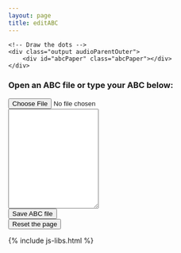 ```yaml
---
layout: page
title: editABC
---
```

<script type="module">
import 'https://cdn.jsdelivr.net/npm/@pwabuilder/pwaupdate';

const el = document.createElement('pwa-update');
document.body.appendChild(el);
</script>

<div class="row">
    <!-- Controls for ABC player -->
    <div id="ABCplayer"></div>

    <!-- Draw the dots -->
    <div class="output audioParentOuter">
        <div id="abcPaper" class="abcPaper"></div>
    </div>
</div>
<!-- Group the input and controls for ABC-->
<h3>Open an ABC file or type your ABC below:</h3>
<div class="row">
    <input type="file" id="files" class='filterButton' aria-label="Open ABC file" name="files[]" accept=".abc" />
    <output id="fileInfo"></output>
<div class="row">
    <textarea name='abc' id="textAreaABC" class="abcText" aria-label="textarea ABC" rows="13" spellcheck="false"></textarea>
    <!-- Show ABC errors -->
    <div id='abcWarnings'></div>
</div>
<div class="row small-up-1 medium-up-2 large-up-2">
    <div class="small-3 columns">
        <input value='Save ABC file' id='save' type='button' class='filterButton' aria-label="Save ABC file" onclick='wssTools.downloadABCFile(document.getElementById("textAreaABC").value)' />
    </div>
    <div class="small-3 columns">
        <input value='Reset the page' id='reset' type='button' class='filterButton' aria-label="Reset page" onclick='resetEditABCpage()'/>
    </div>
</div>

{% include js-libs.html  %}

<script>
$(document).ready(function () {
    // Check for the various File API support.
    var fileInfo = document.getElementById('fileInfo');
    if (window.File && window.FileReader && window.FileList && window.Blob) {
        document.getElementById('files').addEventListener('change', handleABCFileSelect, false);
    } else {
        fileInfo.innerHTML = 'The File APIs are not fully supported in this browser.';
    }
    
    // Display the ABC in the textbox as dots
    let abc_editor = new window.ABCJS.Editor("textAreaABC", { paper_id: "abcPaper", warnings_id:"abcWarnings", render_options: {responsive: 'resize'}, indicate_changed: "true" });
    
    // Create the ABC player
    document.getElementById('ABCplayer').innerHTML = abcPlayer.createABCplayer('textAreaABC', '1', '{{ site.defaultABCplayer }}');  
    abcPlayer.createABCsliders("textAreaABC", '1');
});

function handleABCFileSelect(evt) {
    evt.stopPropagation();
    evt.preventDefault();

    var files = evt.target.files; // FileList object.

    // files is a FileList of File objects. List some properties.
    for (var i = 0, f; f = files[i]; i++) {
        var reader = new FileReader();

        reader.onload = function(e) {
            // Is ABC file valid?
            if ((abcPlayer.getABCheaderValue("X:", this.result) == '')
                || (abcPlayer.getABCheaderValue("T:", this.result) == '')
                || (abcPlayer.getABCheaderValue("K:", this.result) == '')) { fileInfo.innerHTML = "Invalid ABC file";
                return (1);
            }

            // Show the dots
            textAreaABC.value = this.result;

            // Display the ABC in the textbox as dots
            let abc_editor = new window.ABCJS.Editor("textAreaABC", { paper_id: "abcPaper", warnings_id:"abcWarnings", render_options: {responsive: 'resize'}, indicate_changed: "true" });

            // stop tune currently playing if needed
            var playButton = document.getElementById("playABC1");
            if (typeof playButton !== 'undefined'
                && playButton.className == "stopButton") {
                abcPlayer.stopABCplayer();
                playButton.className = "";
                playButton.className = "playButton";
            }
        };
        reader.readAsText(f);
    }
}

function resetEditABCpage () {
    document.getElementById("abcPaper").innerHTML = '';
    document.getElementById("abcPaper").style.paddingBottom = "0px";
    document.getElementById("abcPaper").style.overflow = "auto";
    textAreaABC.value = '';
    document.getElementById('abcWarnings').innerHTML = '';
    files.value = '';
}
</script>

